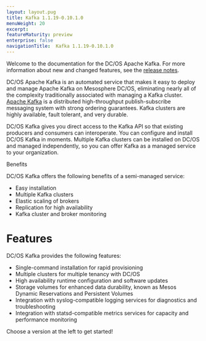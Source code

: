 ```yaml
---
layout: layout.pug
title: Kafka 1.1.19-0.10.1.0
menuWeight: 20
excerpt:
featureMaturity: preview
enterprise: false
navigationTitle:  Kafka 1.1.19-0.10.1.0
---
```


<!-- This source repo for this topic is https://github.com/mesosphere/dcos-kafka-service -->


Welcome to the documentation for the DC/OS Apache Kafka. For more information about new and changed features, see the [release notes](https://github.com/mesosphere/dcos-kafka-service/releases/).

DC/OS Apache Kafka is an automated service that makes it easy to deploy and manage Apache Kafka on Mesosphere DC/OS, eliminating nearly all of the complexity traditionally associated with managing a Kafka cluster. [Apache Kafka](http://kafka.apache.org/documentation.html) is a distributed high-throughput publish-subscribe messaging system with strong ordering guarantees. Kafka clusters are highly available, fault tolerant, and very durable.

DC/OS Kafka gives you direct access to the Kafka API so that existing producers and consumers can interoperate. You can configure and install DC/OS Kafka in moments. Multiple Kafka clusters can be installed on DC/OS and managed independently, so you can offer Kafka as a managed service to your organization.

Benefits

DC/OS Kafka offers the following benefits of a semi-managed service:

*   Easy installation
*   Multiple Kafka clusters
*   Elastic scaling of brokers
*   Replication for high availability
*   Kafka cluster and broker monitoring

# Features

DC/OS Kafka provides the following features:

*   Single-command installation for rapid provisioning
*   Multiple clusters for multiple tenancy with DC/OS
*   High availability runtime configuration and software updates
*   Storage volumes for enhanced data durability, known as Mesos Dynamic Reservations and Persistent Volumes
*   Integration with syslog-compatible logging services for diagnostics and troubleshooting
*   Integration with statsd-compatible metrics services for capacity and performance monitoring

Choose a version at the left to get started!
